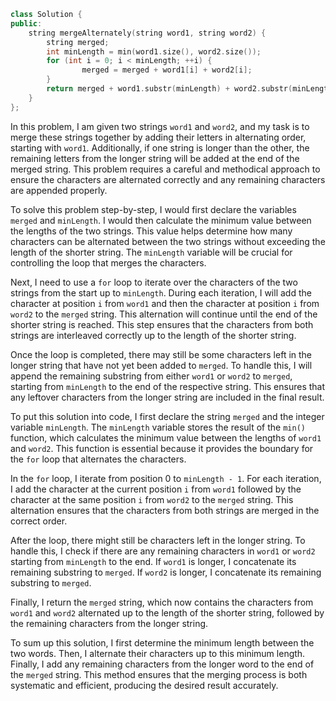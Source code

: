 ``` cpp
class Solution {
public:
    string mergeAlternately(string word1, string word2) {
        string merged;
        int minLength = min(word1.size(), word2.size());
        for (int i = 0; i < minLength; ++i) {
                merged = merged + word1[i] + word2[i];
        }
        return merged + word1.substr(minLength) + word2.substr(minLength);
    }
};
```
In this problem, I am given two strings `word1` and `word2`, and my task is to merge these strings together by adding their letters in alternating order, starting with `word1`. Additionally, if one string is longer than the other, the remaining letters from the longer string will be added at the end of the merged string. This problem requires a careful and methodical approach to ensure the characters are alternated correctly and any remaining characters are appended properly.

To solve this problem step-by-step, I would first declare the variables `merged` and `minLength`. I would then calculate the minimum value between the lengths of the two strings. This value helps determine how many characters can be alternated between the two strings without exceeding the length of the shorter string. The `minLength` variable will be crucial for controlling the loop that merges the characters.

Next, I need to use a `for` loop to iterate over the characters of the two strings from the start up to `minLength`. During each iteration, I will add the character at position `i` from `word1` and then the character at position `i` from `word2` to the `merged` string. This alternation will continue until the end of the shorter string is reached. This step ensures that the characters from both strings are interleaved correctly up to the length of the shorter string.

Once the loop is completed, there may still be some characters left in the longer string that have not yet been added to `merged`. To handle this, I will append the remaining substring from either `word1` or `word2` to `merged`, starting from `minLength` to the end of the respective string. This ensures that any leftover characters from the longer string are included in the final result.

To put this solution into code, I first declare the string `merged` and the integer variable `minLength`. The `minLength` variable stores the result of the `min()` function, which calculates the minimum value between the lengths of `word1` and `word2`. This function is essential because it provides the boundary for the `for` loop that alternates the characters.

In the `for` loop, I iterate from position 0 to `minLength - 1`. For each iteration, I add the character at the current position `i` from `word1` followed by the character at the same position `i` from `word2` to the `merged` string. This alternation ensures that the characters from both strings are merged in the correct order.

After the loop, there might still be characters left in the longer string. To handle this, I check if there are any remaining characters in `word1` or `word2` starting from `minLength` to the end. If `word1` is longer, I concatenate its remaining substring to `merged`. If `word2` is longer, I concatenate its remaining substring to `merged`.

Finally, I return the `merged` string, which now contains the characters from `word1` and `word2` alternated up to the length of the shorter string, followed by the remaining characters from the longer string.

To sum up this solution, I first determine the minimum length between the two words. Then, I alternate their characters up to this minimum length. Finally, I add any remaining characters from the longer word to the end of the `merged` string. This method ensures that the merging process is both systematic and efficient, producing the desired result accurately. 